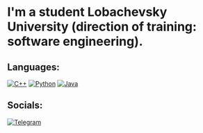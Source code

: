 # I'm a student Lobachevsky University (direction of training: software engineering).


## Languages: 
[![C++](https://img.shields.io/badge/-C++-00121d?style=for-the-badge&logo=C%2b%2b&logoColor=6296CC)](https://github.com/Stepa123de/UNN_algorithms_and_data_structures)
[![Python](https://img.shields.io/badge/-Python-00121d?style=for-the-badge&logo=python&logoColor=FFD638)](https://github.com/Stepa123de/PythonUNN?organization=Stepa123de&organization=Stepa123de)
[![Java](https://img.shields.io/badge/-Python-00121d?style=for-the-badge&logo=python&logoColor=e87000)](https://github.com/Stepa123de/PythonUNN?organization=Stepa123de&organization=Stepa123de)

## Socials:
[![Telegram](https://img.shields.io/badge/-Telegram-00121d?style=for-the-badge&logo=telegram&logoColor=27A0D9)](https://t.me/ToiletKeeper)

